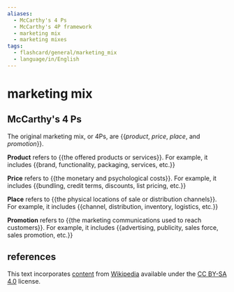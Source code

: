 ```yaml
---
aliases:
  - McCarthy's 4 Ps
  - McCarthy's 4P framework
  - marketing mix
  - marketing mixes
tags:
  - flashcard/general/marketing_mix
  - language/in/English
---
```


# marketing mix

## McCarthy's 4 Ps

The original marketing mix, or 4Ps, are {{_product_, _price_, _place_, and _promotion_}}. <!--SR:!2024-08-09,49,310-->

__Product__ refers to {{the offered products or services}}. For example, it includes {{brand, functionality, packaging, services, etc.}} <!--SR:!2024-08-29,65,310!2024-08-12,52,310-->

__Price__ refers to {{the monetary and psychological costs}}. For example, it includes {{bundling, credit terms, discounts, list pricing, etc.}} <!--SR:!2024-12-07,124,290!2024-09-05,72,310-->

__Place__ refers to {{the physical locations of sale or distribution channels}}. For example, it includes {{channel, distribution, inventory, logistics, etc.}} <!--SR:!2024-08-16,55,310!2024-09-29,75,270-->

__Promotion__ refers to {{the marketing communications used to reach customers}}. For example, it includes {{advertising, publicity, sales force, sales promotion, etc.}} <!--SR:!2024-08-23,61,310!2024-08-09,45,290-->

## references

This text incorporates [content](https://en.wikipedia.org/wiki/marketing_mix) from [Wikipedia](Wikipedia.md) available under the [CC BY-SA 4.0](https://creativecommons.org/licenses/by-sa/4.0/) license.
